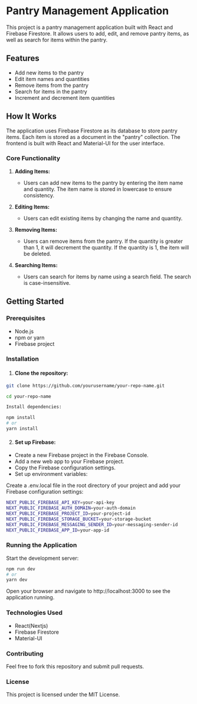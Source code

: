 # Pantry Management Application

This project is a pantry management application built with React and Firebase Firestore. It allows users to add, edit, and remove pantry items, as well as search for items within the pantry.

## Features

- Add new items to the pantry
- Edit item names and quantities
- Remove items from the pantry
- Search for items in the pantry
- Increment and decrement item quantities

## How It Works

The application uses Firebase Firestore as its database to store pantry items. Each item is stored as a document in the "pantry" collection. The frontend is built with React and Material-UI for the user interface.

### Core Functionality

1. **Adding Items:**

   - Users can add new items to the pantry by entering the item name and quantity. The item name is stored in lowercase to ensure consistency.

2. **Editing Items:**

   - Users can edit existing items by changing the name and quantity.

3. **Removing Items:**

   - Users can remove items from the pantry. If the quantity is greater than 1, it will decrement the quantity. If the quantity is 1, the item will be deleted.

4. **Searching Items:**
   - Users can search for items by name using a search field. The search is case-insensitive.

## Getting Started

### Prerequisites

- Node.js
- npm or yarn
- Firebase project

### Installation

1. #### Clone the repository:

```bash
git clone https://github.com/yourusername/your-repo-name.git

cd your-repo-name

Install dependencies:

npm install
# or
yarn install
```

2. #### Set up Firebase:

- Create a new Firebase project in the Firebase Console.
- Add a new web app to your Firebase project.
- Copy the Firebase configuration settings.
- Set up environment variables:

Create a .env.local file in the root directory of your project and add your Firebase configuration settings:

```bash
NEXT_PUBLIC_FIREBASE_API_KEY=your-api-key
NEXT_PUBLIC_FIREBASE_AUTH_DOMAIN=your-auth-domain
NEXT_PUBLIC_FIREBASE_PROJECT_ID=your-project-id
NEXT_PUBLIC_FIREBASE_STORAGE_BUCKET=your-storage-bucket
NEXT_PUBLIC_FIREBASE_MESSAGING_SENDER_ID=your-messaging-sender-id
NEXT_PUBLIC_FIREBASE_APP_ID=your-app-id
```

### Running the Application

Start the development server:

```bash
npm run dev
# or
yarn dev
```

Open your browser and navigate to http://localhost:3000 to see the application running.

### Technologies Used

- React(Nextjs)
- Firebase Firestore
- Material-UI

### Contributing

Feel free to fork this repository and submit pull requests.

### License

This project is licensed under the MIT License.
